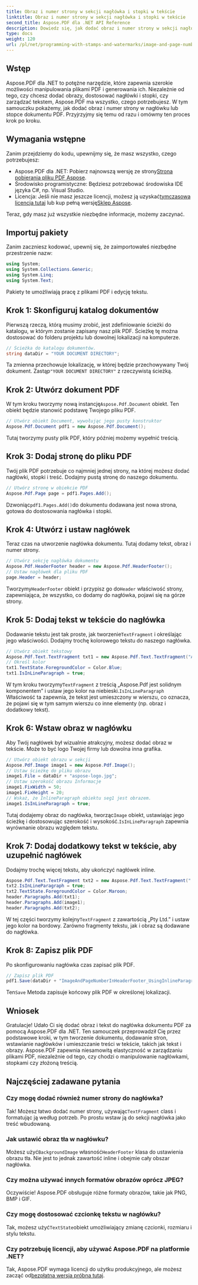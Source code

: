 ```yaml
---
title: Obraz i numer strony w sekcji nagłówka i stopki w tekście
linktitle: Obraz i numer strony w sekcji nagłówka i stopki w tekście
second_title: Aspose.PDF dla .NET API Reference
description: Dowiedz się, jak dodać obraz i numer strony w sekcji nagłówka pliku PDF za pomocą Aspose.PDF dla platformy .NET, korzystając z tego przewodnika krok po kroku.
type: docs
weight: 120
url: /pl/net/programming-with-stamps-and-watermarks/image-and-page-number-in-header-footer-section-inline/
---
```

## Wstęp

Aspose.PDF dla .NET to potężne narzędzie, które zapewnia szerokie możliwości manipulowania plikami PDF i generowania ich. Niezależnie od tego, czy chcesz dodać obrazy, dostosować nagłówki i stopki, czy zarządzać tekstem, Aspose.PDF ma wszystko, czego potrzebujesz. W tym samouczku pokażemy, jak dodać obraz i numer strony w nagłówku lub stopce dokumentu PDF. Przyjrzyjmy się temu od razu i omówmy ten proces krok po kroku.

## Wymagania wstępne

Zanim przejdziemy do kodu, upewnijmy się, że masz wszystko, czego potrzebujesz:

-  Aspose.PDF dla .NET: Pobierz najnowszą wersję ze strony[Strona pobierania pliku PDF Aspose](https://releases.aspose.com/pdf/net/).
- Środowisko programistyczne: Będziesz potrzebować środowiska IDE języka C#, np. Visual Studio.
-  Licencja: Jeśli nie masz jeszcze licencji, możesz ją uzyskać[tymczasowa licencja tutaj](https://purchase.aspose.com/temporary-license/) lub kup pełną wersję[Sklep Aspose](https://purchase.aspose.com/buy).

Teraz, gdy masz już wszystkie niezbędne informacje, możemy zaczynać.

## Importuj pakiety

Zanim zaczniesz kodować, upewnij się, że zaimportowałeś niezbędne przestrzenie nazw:

```csharp
using System;
using System.Collections.Generic;
using System.Linq;
using System.Text;
```

Pakiety te umożliwiają pracę z plikami PDF i edycję tekstu.

## Krok 1: Skonfiguruj katalog dokumentów

Pierwszą rzeczą, którą musimy zrobić, jest zdefiniowanie ścieżki do katalogu, w którym zostanie zapisany nasz plik PDF. Ścieżkę tę można dostosować do folderu projektu lub dowolnej lokalizacji na komputerze.

```csharp
// Ścieżka do katalogu dokumentów.
string dataDir = "YOUR DOCUMENT DIRECTORY";
```

 Ta zmienna przechowuje lokalizację, w której będzie przechowywany Twój dokument. Zastąp`"YOUR DOCUMENT DIRECTORY"` z rzeczywistą ścieżką.

## Krok 2: Utwórz dokument PDF

 W tym kroku tworzymy nową instancję`Aspose.Pdf.Document` obiekt. Ten obiekt będzie stanowić podstawę Twojego pliku PDF.

```csharp
// Utwórz obiekt Document, wywołując jego pusty konstruktor
Aspose.Pdf.Document pdf1 = new Aspose.Pdf.Document();
```

Tutaj tworzymy pusty plik PDF, który później możemy wypełnić treścią.

## Krok 3: Dodaj stronę do pliku PDF

Twój plik PDF potrzebuje co najmniej jednej strony, na której możesz dodać nagłówki, stopki i treść. Dodajmy pustą stronę do naszego dokumentu.

```csharp
// Utwórz stronę w obiekcie PDF
Aspose.Pdf.Page page = pdf1.Pages.Add();
```

 Dzwoniąc`pdf1.Pages.Add()`do dokumentu dodawana jest nowa strona, gotowa do dostosowania nagłówka i stopki.

## Krok 4: Utwórz i ustaw nagłówek

Teraz czas na utworzenie nagłówka dokumentu. Tutaj dodamy tekst, obraz i numer strony.

```csharp
// Utwórz sekcję nagłówka dokumentu
Aspose.Pdf.HeaderFooter header = new Aspose.Pdf.HeaderFooter();
// Ustaw nagłówek dla pliku PDF
page.Header = header;
```

 Tworzymy`HeaderFooter` obiekt i przypisz go do`Header` właściwość strony, zapewniająca, że wszystko, co dodamy do nagłówka, pojawi się na górze strony.

## Krok 5: Dodaj tekst w tekście do nagłówka

 Dodawanie tekstu jest tak proste, jak tworzenie`TextFragment` i określając jego właściwości. Dodajmy trochę kolorowego tekstu do naszego nagłówka.

```csharp
// Utwórz obiekt tekstowy
Aspose.Pdf.Text.TextFragment txt1 = new Aspose.Pdf.Text.TextFragment("Aspose.Pdf is a Robust component by");
// Określ kolor
txt1.TextState.ForegroundColor = Color.Blue;
txt1.IsInLineParagraph = true;
```

 W tym kroku tworzymy`TextFragment` z treścią „Aspose.Pdf jest solidnym komponentem” i ustaw jego kolor na niebieski.`IsInLineParagraph` Właściwość ta zapewnia, że tekst jest umieszczony w wierszu, co oznacza, że pojawi się w tym samym wierszu co inne elementy (np. obraz i dodatkowy tekst).

## Krok 6: Wstaw obraz w nagłówku

Aby Twój nagłówek był wizualnie atrakcyjny, możesz dodać obraz w tekście. Może to być logo Twojej firmy lub dowolna inna grafika.

```csharp
// Utwórz obiekt obrazu w sekcji
Aspose.Pdf.Image image1 = new Aspose.Pdf.Image();
// Ustaw ścieżkę do pliku obrazu
image1.File = dataDir + "aspose-logo.jpg";
// Ustaw szerokość obrazu Informacje
image1.FixWidth = 50;
image1.FixHeight = 20;
// Wskaż, że InlineParagraph obiektu seg1 jest obrazem.
image1.IsInLineParagraph = true;
```

 Tutaj dodajemy obraz do nagłówka, tworząc`Image` obiekt, ustawiając jego ścieżkę i dostosowując szerokość i wysokość.`IsInLineParagraph` zapewnia wyrównanie obrazu względem tekstu.

## Krok 7: Dodaj dodatkowy tekst w tekście, aby uzupełnić nagłówek

Dodajmy trochę więcej tekstu, aby ukończyć nagłówek inline.

```csharp
Aspose.Pdf.Text.TextFragment txt2 = new Aspose.Pdf.Text.TextFragment(" Pty Ltd.");
txt2.IsInLineParagraph = true;
txt2.TextState.ForegroundColor = Color.Maroon;
header.Paragraphs.Add(txt1);
header.Paragraphs.Add(image1);
header.Paragraphs.Add(txt2);
```

 W tej części tworzymy kolejny`TextFragment` z zawartością „Pty Ltd.” i ustaw jego kolor na bordowy. Zarówno fragmenty tekstu, jak i obraz są dodawane do nagłówka.

## Krok 8: Zapisz plik PDF

Po skonfigurowaniu nagłówka czas zapisać plik PDF.

```csharp
// Zapisz plik PDF
pdf1.Save(dataDir + "ImageAndPageNumberInHeaderFooter_UsingInlineParagraph_out.pdf");
```

 Ten`Save` Metoda zapisuje końcowy plik PDF w określonej lokalizacji.

## Wniosek

Gratulacje! Udało Ci się dodać obraz i tekst do nagłówka dokumentu PDF za pomocą Aspose.PDF dla .NET. Ten samouczek przeprowadził Cię przez podstawowe kroki, w tym tworzenie dokumentu, dodawanie stron, wstawianie nagłówków i umieszczanie treści w tekście, takich jak tekst i obrazy. Aspose.PDF zapewnia niesamowitą elastyczność w zarządzaniu plikami PDF, niezależnie od tego, czy chodzi o manipulowanie nagłówkami, stopkami czy złożoną treścią. 

## Najczęściej zadawane pytania

### Czy mogę dodać również numer strony do nagłówka?
 Tak! Możesz łatwo dodać numer strony, używając`TextFragment` class i formatując ją według potrzeb. Po prostu wstaw ją do sekcji nagłówka jako treść wbudowaną.

### Jak ustawić obraz tła w nagłówku?
 Możesz użyć`BackgroundImage` własność`HeaderFooter` klasa do ustawienia obrazu tła. Nie jest to jednak zawartość inline i obejmie cały obszar nagłówka.

### Czy można używać innych formatów obrazów oprócz JPEG?
Oczywiście! Aspose.PDF obsługuje różne formaty obrazów, takie jak PNG, BMP i GIF.

### Czy mogę dostosować czcionkę tekstu w nagłówku?
 Tak, możesz użyć`TextState`obiekt umożliwiający zmianę czcionki, rozmiaru i stylu tekstu.

### Czy potrzebuję licencji, aby używać Aspose.PDF na platformie .NET?
 Tak, Aspose.PDF wymaga licencji do użytku produkcyjnego, ale możesz zacząć od[bezpłatna wersja próbna tutaj](https://releases.aspose.com/).